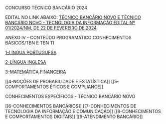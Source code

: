 CONCURSO TÉCNICO BANCÁRIO 2024

EDITAL NO LINK ABAIXO: 
[TÉCNICO BANCÁRIO NOVO E TÉCNICO BANCÁRIO NOVO - TECNOLOGIA DA INFORMAÇÃO EDITAL Nº 01/2024/NM, DE 22 DE FEVEREIRO DE 2024](https://caixa.cesgranrio.org.br/outros/docs/editais/edital-caixa-nivel-medio-2024-03-13-retificado.pdf?sp=r&st=2024-03-13T13:47:44Z&se=2026-03-13T21:47:44Z&spr=https&sv=2022-11-02&sr=b&sig=kjOWsqTJM26LAD8GRwV%2Bq2%2f0U46hw3nQfibcjgk9rwM%3D)

ANEXO IV - CONTEÚDO PROGRAMÁTICO CONHECIMENTOS BÁSICOS/TBN E TBN TI

[1-LÍNGUA PORTUGUESA](https://github.com/andersonjeronimo/concurso_caixa_2024/blob/main/1-L%C3%8DNGUA%20PORTUGUESA.md)

[2-LÍNGUA INGLESA](https://github.com/andersonjeronimo/concurso_caixa_2024/blob/main/2-L%C3%8DNGUA%20INGLESA.md)

[3-MATEMÁTICA FINANCEIRA](https://github.com/andersonjeronimo/concurso_caixa_2024/blob/main/3-MATEM%C3%81TICA%20FINANCEIRA.md)

[[4-NOÇÕES DE PROBABILIDADE E ESTATÍSTICA]]
[[5-COMPORTAMENTOS ÉTICOS E COMPLIANCE]]
 
CONHECIMENTOS ESPECÍFICOS - TÉCNICO BANCÁRIO NOVO

[[6-CONHECIMENTOS BANCÁRIOS]]
[[7-CONHECIMENTOS DE TECNOLOGIA DA INFORMAÇÃO E COMUNICAÇÃO]]
[[8-CONHECIMENTOS E COMPORTAMENTOS DIGITAIS]]
[[9-ATENDIMENTO BANCÁRIO]]


